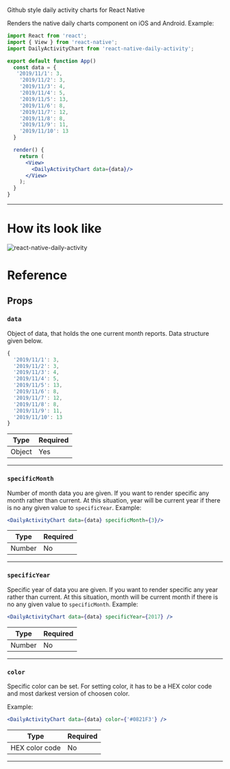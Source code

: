
Github style daily activity charts for React Native

Renders the native daily charts component on iOS and Android. Example:

```jsx
import React from 'react';
import { View } from 'react-native';
import DailyActivityChart from 'react-native-daily-activity';

export default function App()
  const data = {
   '2019/11/1': 3,
    '2019/11/2': 3,
    '2019/11/3': 4,
    '2019/11/4': 5,
    '2019/11/5': 13,
    '2019/11/6': 8,
    '2019/11/7': 12,
    '2019/11/8': 8,
    '2019/11/9': 11,
    '2019/11/10': 13
  }

  render() {
    return (
      <View>
        <DailyActivityChart data={data}/>
      </View>
    );
  }
}

```

---
# How its look like
![react-native-daily-activity](https://i.ibb.co/hVH98HQ/demo.png)
# Reference

## Props


### `data`

Object of data, that holds the one current month reports. Data structure given below.
```jsx
{
  '2019/11/1': 3,
  '2019/11/2': 3,
  '2019/11/3': 4,
  '2019/11/4': 5,
  '2019/11/5': 13,
  '2019/11/6': 8,
  '2019/11/7': 12,
  '2019/11/8': 8,
  '2019/11/9': 11,
  '2019/11/10': 13
}

```


| Type     | Required |
| -------- | -------- |
| Object | Yes       |

---


### `specificMonth`

Number of month data you are given. If you want to render specific any month rather than current.
At this situation, year will be current year if there is no any given value to `specificYear`.
Example:
```jsx
<DailyActivityChart data={data} specificMonth={3}/>

```


| Type     | Required |
| -------- | -------- |
| Number | No       |

---

### `specificYear`

Specific year of data you are given. If you want to render specific any year rather than current.
At this situation, month will be current month if there is no any given value to `specificMonth`.
Example:
```jsx
<DailyActivityChart data={data} specificYear={2017} />

```


| Type     | Required |
| -------- | -------- |
| Number | No       |

---


### `color`

Specific color can be set. For setting color, it has to be a HEX color code and most darkest version of choosen color.

Example:
```jsx
<DailyActivityChart data={data} color={'#0821F3'} />

```


| Type     | Required |
| -------- | -------- |
| HEX color code | No       |

---